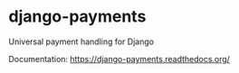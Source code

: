 django-payments
===============

Universal payment handling for Django

Documentation: https://django-payments.readthedocs.org/
